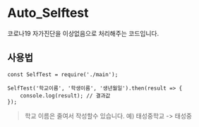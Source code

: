 # Auto_Selftest
코로나19 자가진단을 이상없음으로 처리해주는 코드입니다.

## 사용법

```
const SelfTest = require('./main');

SelfTest('학교이름', '학생이름', '생년월일').then(result => {
    console.log(result); // 결과값
});
```
>학교 이름은 줄여서 작성할수 있습니다. 예) 태성중학교 -> 태성중
